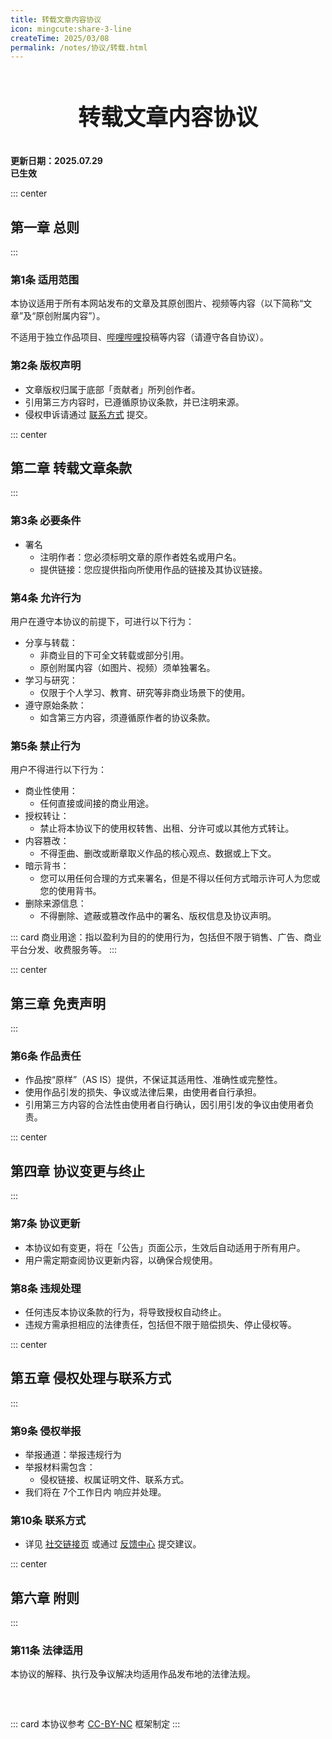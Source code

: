 ```yaml
---
title: 转载文章内容协议
icon: mingcute:share-3-line
createTime: 2025/03/08
permalink: /notes/协议/转载.html
---
```


<div style="text-align: center;">
    <p style="font-size: 36px; font-weight: 650; margin-top: 60px">转载文章内容协议</p>
</div>

**更新日期：2025.07.29**  
**已生效**

::: center
## 第一章 总则
:::

### 第1条 适用范围

本协议适用于所有本网站发布的文章及其原创图片、视频等内容（以下简称“文章”及“原创附属内容”）。

不适用于独立作品项目、[哔哩哔哩](https://www.bilibili.com/)投稿等内容（请遵守各自协议）。

### 第2条 版权声明

- 文章版权归属于底部「贡献者」所列创作者。
- 引用第三方内容时，已遵循原协议条款，并已注明来源。
- 侵权申诉请通过 [联系方式](#第10条-联系方式) 提交。

::: center
## 第二章 转载文章条款
:::

### 第3条 必要条件

- 署名
  - 注明作者：您必须标明文章的原作者姓名或用户名。
  - 提供链接：您应提供指向所使用作品的链接及其协议链接。

### 第4条 允许行为

用户在遵守本协议的前提下，可进行以下行为：

- 分享与转载：
  - 非商业目的下可全文转载或部分引用。
  - 原创附属内容（如图片、视频）须单独署名。
- 学习与研究：
  - 仅限于个人学习、教育、研究等非商业场景下的使用。
- 遵守原始条款：
  - 如含第三方内容，须遵循原作者的协议条款。

### 第5条 禁止行为

用户不得进行以下行为：

- 商业性使用：
  - 任何直接或间接的商业用途。
- 授权转让：
  - 禁止将本协议下的使用权转售、出租、分许可或以其他方式转让。
- 内容篡改：
  - 不得歪曲、删改或断章取义作品的核心观点、数据或上下文。
- 暗示背书：
  - 您可以用任何合理的方式来署名，但是不得以任何方式暗示许可人为您或您的使用背书。
- 删除来源信息：
  - 不得删除、遮蔽或篡改作品中的署名、版权信息及协议声明。

::: card
商业用途：指以盈利为目的的使用行为，包括但不限于销售、广告、商业平台分发、收费服务等。
:::

::: center
## 第三章 免责声明
:::

### 第6条 作品责任

- 作品按“原样”（AS IS）提供，不保证其适用性、准确性或完整性。
- 使用作品引发的损失、争议或法律后果，由使用者自行承担。
- 引用第三方内容的合法性由使用者自行确认，因引用引发的争议由使用者负责。

::: center
## 第四章 协议变更与终止
:::

### 第7条 协议更新

- 本协议如有变更，将在「公告」页面公示，生效后自动适用于所有用户。
- 用户需定期查阅协议更新内容，以确保合规使用。

### 第8条 违规处理

- 任何违反本协议条款的行为，将导致授权自动终止。
- 违规方需承担相应的法律责任，包括但不限于赔偿损失、停止侵权等。

::: center
## 第五章 侵权处理与联系方式
:::

### 第9条 侵权举报

- 举报通道：举报违规行为
- 举报材料需包含：
  - 侵权链接、权属证明文件、联系方式。
- 我们将在 7个工作日内 响应并处理。

### 第10条 联系方式

- 详见 [社交链接页](/notes/更多/链接.html) 或通过 [反馈中心](/notes/反馈中心/) 提交建议。

::: center
## 第六章 附则
:::

### 第11条 法律适用

本协议的解释、执行及争议解决均适用作品发布地的法律法规。

<p style="margin-top: 60px"></p>

::: card
本协议参考 [CC-BY-NC](https://creativecommons.org/) 框架制定
:::